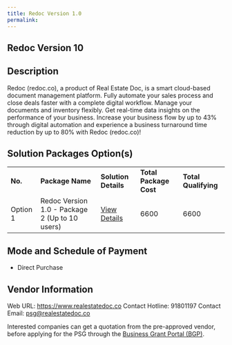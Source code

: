 ```yaml
---
title: Redoc Version 1.0
permalink: 
---
```


## Redoc Version 10

## Description

Redoc (redoc.co), a product of Real Estate Doc, is a smart cloud-based document management platform. Fully automate your sales process and close deals faster with a complete digital workflow. Manage your documents and inventory flexibly. Get real-time data insights on the performance of your business. Increase your business flow by up to 43% through digital automation and experience a business turnaround time reduction by up to 80% with Redoc (redoc.co)!

## Solution Packages Option(s)

<table>
<tr>
<td><b>No.</b></td>
<td><b>Package Name</b></td>
<td><b>Solution Details</b></td>
<td><b>Total Package Cost</b></td>
<td><b>Total Qualifying</b></td>
</tr>
<tr>
<td>Option 1</td>
<td>Redoc Version 1.0 - Package 2 (Up to 10 users)</td>
<td><a href='https://www.gobusiness.gov.sg/images/psg/Desensitised_Real_Estate_Doc_20200846_Annex_3_CR_wef_7_jan_2021_Part_2.pdf'>View Details</a></td>
<td>6600</td>
<td>6600</td>
</tr>
</table>

## Mode and Schedule of Payment

 - Direct Purchase

## Vendor Information

 Web URL: https://www.realestatedoc.co 
Contact Hotline: 91801197 
Contact Email: psg@realestatedoc.co


Interested companies can get a quotation from the pre-approved vendor, before applying for the PSG through the <a href='https://www.businessgrants.gov.sg/'>Business Grant Portal (BGP)</a>.
